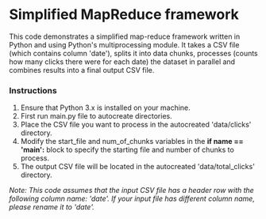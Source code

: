 # Simplified MapReduce framework
This code demonstrates a simplified map-reduce framework written in Python and using Python's multiprocessing module. It takes a CSV file (which contains column 'date'), splits it into data chunks, processes (counts how many clicks there were for each date) the dataset in parallel and combines results into a final output CSV file. 

### Instructions
1. Ensure that Python 3.x is installed on your machine.
2. First run main.py file to autocreate directories.
3. Place the CSV file you want to process in the autocreated 'data/clicks' directory.
4. Modify the start_file and num_of_chunks variables in the __if __name__ == '__main__':__ block to specify the starting file and number of chunks to process.
5. The output CSV file will be located in the autocreated 'data/total_clicks' directory.

*Note: This code assumes that the input CSV file has a header row with the following column name: 'date'. If your input file has different column name, please rename it to 'date'.*

